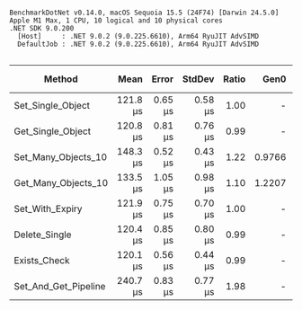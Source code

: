 ```

BenchmarkDotNet v0.14.0, macOS Sequoia 15.5 (24F74) [Darwin 24.5.0]
Apple M1 Max, 1 CPU, 10 logical and 10 physical cores
.NET SDK 9.0.200
  [Host]     : .NET 9.0.2 (9.0.225.6610), Arm64 RyuJIT AdvSIMD
  DefaultJob : .NET 9.0.2 (9.0.225.6610), Arm64 RyuJIT AdvSIMD


```
| Method               | Mean     | Error   | StdDev  | Ratio | Gen0   | Allocated | Alloc Ratio |
|--------------------- |---------:|--------:|--------:|------:|-------:|----------:|------------:|
| Set_Single_Object    | 121.8 μs | 0.65 μs | 0.58 μs |  1.00 |      - |     792 B |        1.00 |
| Get_Single_Object    | 120.8 μs | 0.81 μs | 0.76 μs |  0.99 |      - |    1224 B |        1.55 |
| Set_Many_Objects_10  | 148.3 μs | 0.52 μs | 0.43 μs |  1.22 | 0.9766 |    6712 B |        8.47 |
| Get_Many_Objects_10  | 133.5 μs | 1.05 μs | 0.98 μs |  1.10 | 1.2207 |    8553 B |       10.80 |
| Set_With_Expiry      | 121.9 μs | 0.75 μs | 0.70 μs |  1.00 |      - |     792 B |        1.00 |
| Delete_Single        | 120.4 μs | 0.85 μs | 0.80 μs |  0.99 |      - |     520 B |        0.66 |
| Exists_Check         | 120.1 μs | 0.56 μs | 0.44 μs |  0.99 |      - |     520 B |        0.66 |
| Set_And_Get_Pipeline | 240.7 μs | 0.83 μs | 0.77 μs |  1.98 |      - |    1857 B |        2.34 |
